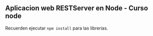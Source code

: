 ## Aplicacion web RESTServer en Node - Curso node

Recuerden ejecutar `npm install` para las librerias.
